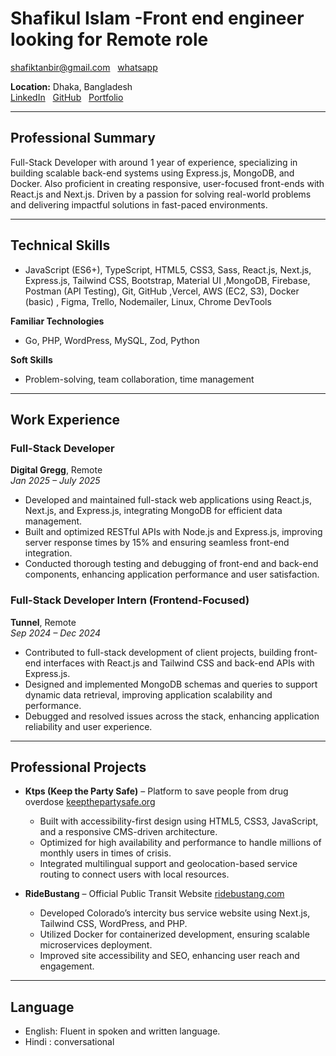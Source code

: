 # Shafikul Islam -Front end engineer looking for Remote role

[shafiktanbir@gmail.com](mailto:shafiktanbir@gmail.com)  &nbsp; [whatsapp](https://wa.me/+8801776498126)  

**Location:** Dhaka, Bangladesh  
[LinkedIn](https://www.linkedin.com/in/md-shafik-285a34370/) &nbsp; [GitHub](https://github.com/si-tanbir) &nbsp; [Portfolio](https://shafik-protfolio.vercel.app/)

---

## Professional Summary

Full-Stack Developer with around 1 year of experience, specializing in building scalable back-end systems using Express.js, MongoDB, and Docker. Also proficient in creating responsive, user-focused front-ends with React.js and Next.js. Driven by a passion for solving real-world problems and delivering impactful solutions in fast-paced environments.

---

## Technical Skills

- JavaScript (ES6+), TypeScript, HTML5, CSS3, Sass, React.js, Next.js, Express.js, Tailwind CSS, Bootstrap, Material UI ,MongoDB, Firebase, Postman (API Testing), Git, GitHub ,Vercel, AWS (EC2, S3), Docker (basic) , Figma, Trello, Nodemailer, Linux, Chrome DevTools

**Familiar Technologies**

- Go, PHP, WordPress, MySQL, Zod, Python

**Soft Skills**

- Problem-solving, team collaboration, time management

---

## Work Experience

### **Full-Stack Developer**
**Digital Gregg**, Remote  
*Jan 2025 – July 2025*

- Developed and maintained full-stack web applications using React.js, Next.js, and Express.js, integrating MongoDB for efficient data management.
- Built and optimized RESTful APIs with Node.js and Express.js, improving server response times by 15% and ensuring seamless front-end integration.
- Conducted thorough testing and debugging of front-end and back-end components, enhancing application performance and user satisfaction.

### **Full-Stack Developer Intern (Frontend-Focused)**
**Tunnel**, Remote  
*Sep 2024 – Dec 2024*

- Contributed to full-stack development of client projects, building front-end interfaces with React.js and Tailwind CSS and back-end APIs with Express.js.
- Designed and implemented MongoDB schemas and queries to support dynamic data retrieval, improving application scalability and performance.
- Debugged and resolved issues across the stack, enhancing application reliability and user experience.

---

## Professional Projects

- **Ktps (Keep the Party Safe)** – Platform to save people from drug overdose [keepthepartysafe.org](https://keepthepartysafe.org)
  - Built with accessibility-first design using HTML5, CSS3, JavaScript, and a responsive CMS-driven architecture.
  - Optimized for high availability and performance to handle millions of monthly users in times of crisis.
  - Integrated multilingual support and geolocation-based service routing to connect users with local resources.

- **RideBustang** – Official Public Transit Website [ridebustang.com](https://ridebustang.com)
  - Developed Colorado’s intercity bus service website using Next.js, Tailwind CSS, WordPress, and PHP.
  - Utilized Docker for containerized development, ensuring scalable microservices deployment.
  - Improved site accessibility and SEO, enhancing user reach and engagement.

---


## Language

- English: Fluent in spoken and written language.
- Hindi : conversational
